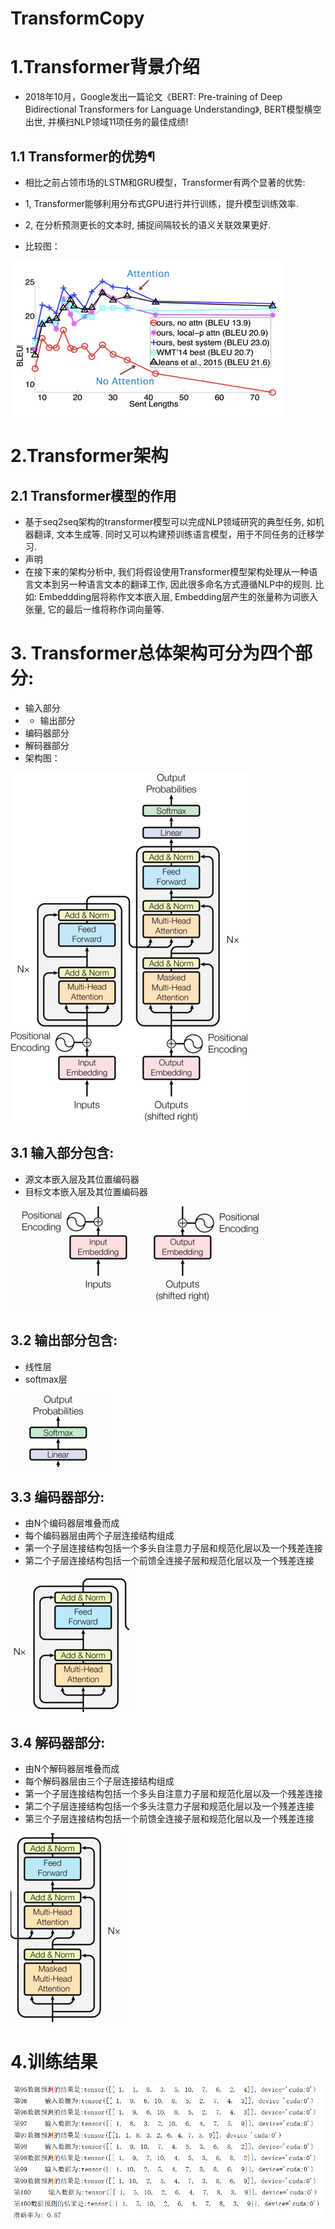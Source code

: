 # TransformCopy
# 1.Transformer背景介绍
* 2018年10月，Google发出一篇论文《BERT: Pre-training of Deep Bidirectional Transformers for Language Understanding》, BERT模型横空出世, 并横扫NLP领域11项任务的最佳成绩!

## 1.1 Transformer的优势¶
* 相比之前占领市场的LSTM和GRU模型，Transformer有两个显著的优势:

* 1, Transformer能够利用分布式GPU进行并行训练，提升模型训练效率.
* 2, 在分析预测更长的文本时, 捕捉间隔较长的语义关联效果更好.
* 比较图：

![](plt/比较图.png)

# 2.Transformer架构
## 2.1 Transformer模型的作用
* 基于seq2seq架构的transformer模型可以完成NLP领域研究的典型任务, 如机器翻译, 文本生成等. 同时又可以构建预训练语言模型，用于不同任务的迁移学习.
* 声明
* 在接下来的架构分析中, 我们将假设使用Transformer模型架构处理从一种语言文本到另一种语言文本的翻译工作, 因此很多命名方式遵循NLP中的规则. 比如: Embeddding层将称作文本嵌入层, Embedding层产生的张量称为词嵌入张量, 它的最后一维将称作词向量等.

# 3. Transformer总体架构可分为四个部分:

* 输入部分
* * 输出部分
* 编码器部分
* 解码器部分
* 架构图：

![](plt/架构图.png)

## 3.1 输入部分包含:

* 源文本嵌入层及其位置编码器
* 目标文本嵌入层及其位置编码器

![](plt/输入.png)
## 3.2 输出部分包含:
* 线性层
* softmax层

![](plt/输出.png)
## 3.3 编码器部分:
* 由N个编码器层堆叠而成
* 每个编码器层由两个子层连接结构组成
* 第一个子层连接结构包括一个多头自注意力子层和规范化层以及一个残差连接
* 第二个子层连接结构包括一个前馈全连接子层和规范化层以及一个残差连接

![](plt/编码器.png)

## 3.4 解码器部分:

* 由N个解码器层堆叠而成
* 每个解码器层由三个子层连接结构组成
* 第一个子层连接结构包括一个多头自注意力子层和规范化层以及一个残差连接
* 第二个子层连接结构包括一个多头注意力子层和规范化层以及一个残差连接
* 第三个子层连接结构包括一个前馈全连接子层和规范化层以及一个残差连接

![](plt/解码器.png)

# 4.训练结果

![](plt/acc-0.87.png)

